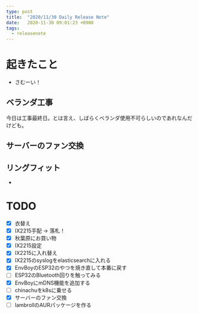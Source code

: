 ```yaml
---
type: post
title:  "2020/11/30 Daily Release Note"
date:   2020-11-30 09:01:23 +0900
tags:
  - releasenote
---
```

# 起きたこと

* さむーい！

## ベランダ工事

今日は工事最終日。とは言え、しばらくベランダ使用不可らしいのであれなんだけども。

## サーバーのファン交換

## リングフィット

* 

# TODO 

- [x] 衣替え
- [X] IX2215手配 -> 落札！
- [x] 秋葉原にお買い物
- [x] IX2215設定
- [x] IX2215に入れ替え
- [x] IX2215のsyslogをelasticsearchに入れる
- [x] EnvBoyのESP32のやつを焼き直して本番に戻す
- [ ] ESP32のBluetooth回りを触ってみる
- [x] EnvBoyにmDNS機能を追加する
- [ ] chinachuをk8sに乗せる
- [x] サーバーのファン交換
- [ ] lambrollのAURパッケージを作る